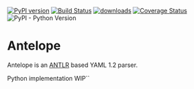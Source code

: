 [![PyPI version](https://badge.fury.io/py/antelope.svg)](https://badge.fury.io/py/antelope)
[![Build Status](https://travis-ci.com/omry/antelope.svg?branch=master)](https://travis-ci.com/omry/antelope)
[![downloads](https://img.shields.io/pypi/dm/antelope.svg)](https://pypistats.org/packages/antelope)
[![Coverage Status](https://coveralls.io/repos/github/omry/antelope/badge.svg)](https://coveralls.io/github/omry/antelope)
![PyPI - Python Version](https://img.shields.io/pypi/pyversions/antelope.svg)

# Antelope
Antelope is an [ANTLR](https://www.antlr.org/) based YAML 1.2 parser.

Python implementation 
WIP``
